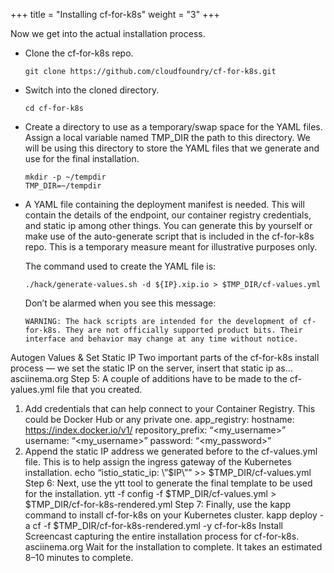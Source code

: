 +++
title = "Installing cf-for-k8s"
weight = "3"
+++


Now we get into the actual installation process.

- Clone the cf-for-k8s repo. 

  ```
  git clone https://github.com/cloudfoundry/cf-for-k8s.git
  ```

- Switch into the cloned directory.
  
  ```
  cd cf-for-k8s
  ```

- Create a directory to use as a temporary/swap space for the YAML files. Assign a local variable named TMP_DIR the path to this directory. We will be using this directory to store the YAML files that we generate and use for the final installation.

  ```
  mkdir -p ~/tempdir
  TMP_DIR=~/tempdir
  ```

- A YAML file containing the deployment manifest is needed. This will contain the details of the endpoint, our container registry credentials, and static ip among other things. You can generate this by yourself or make use of the auto-generate script that is included in the cf-for-k8s repo. This is a temporary measure meant for illustrative purposes only.

  The command used to create the YAML file is:

  ```
  ./hack/generate-values.sh -d ${IP}.xip.io > $TMP_DIR/cf-values.yml
  ```

  Don’t be alarmed when you see this message:

  ```
  WARNING: The hack scripts are intended for the development of cf-for-k8s. They are not officially supported product bits. Their interface and behavior may change at any time without notice.
  ```
  
Autogen Values & Set Static IP
Two important parts of the cf-for-k8s install process — we set the static IP on the server, insert that static ip as…
asciinema.org
Step 5:
A couple of additions have to be made to the cf-yalues.yml file that you created.
1. Add credentials that can help connect to your Container Registry. This could be Docker Hub or any private one.
app_registry:
    hostname: https://index.docker.io/v1/ 
    repository_prefix: “<my_username>” 
    username: “<my_username>” 
    password: “<my_password>”
2. Append the static IP address we generated before to the cf-values.yml file. This is to help assign the ingress gateway of the Kubernetes installation.
echo “istio_static_ip: \”$IP\”” >> $TMP_DIR/cf-values.yml
Step 6:
Next, use the ytt tool to generate the final template to be used for the installation.
ytt -f config -f $TMP_DIR/cf-values.yml > $TMP_DIR/cf-for-k8s-rendered.yml
Step 7:
Finally, use the kapp command to install cf-for-k8s on your Kubernetes cluster.
kapp deploy -a cf -f $TMP_DIR/cf-for-k8s-rendered.yml -y
cf-for-k8s Install
Screencast capturing the entire installation process for cf-for-k8s.
asciinema.org
Wait for the installation to complete. It takes an estimated 8–10 minutes to complete.